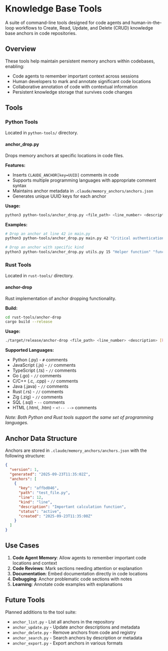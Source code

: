 # Knowledge Base Tools

A suite of command-line tools designed for code agents and human-in-the-loop workflows to Create, Read, Update, and Delete (CRUD) knowledge base anchors in code repositories.

## Overview

These tools help maintain persistent memory anchors within codebases, enabling:
- Code agents to remember important context across sessions
- Human developers to mark and annotate significant code locations
- Collaborative annotation of code with contextual information
- Persistent knowledge storage that survives code changes

## Tools

### Python Tools

Located in `python-tools/` directory.

#### anchor_drop.py

Drops memory anchors at specific locations in code files.

**Features:**
- Inserts `CLAUDE_ANCHOR[key=UUID]` comments in code
- Supports multiple programming languages with appropriate comment syntax
- Maintains anchor metadata in `.claude/memory_anchors/anchors.json`
- Generates unique UUID keys for each anchor

**Usage:**
```bash
python3 python-tools/anchor_drop.py <file_path> <line_number> <description> [kind]
```

**Examples:**
```bash
# Drop an anchor at line 42 in main.py
python3 python-tools/anchor_drop.py main.py 42 "Critical authentication logic"

# Drop an anchor with specific kind
python3 python-tools/anchor_drop.py utils.py 15 "Helper function" "function"
```

### Rust Tools

Located in `rust-tools/` directory.

#### anchor-drop

Rust implementation of anchor dropping functionality.

**Build:**
```bash
cd rust-tools/anchor-drop
cargo build --release
```

**Usage:**
```bash
./target/release/anchor-drop <file_path> <line_number> <description> [kind]
```

**Supported Languages:**
- Python (.py) - `#` comments
- JavaScript (.js) - `//` comments
- TypeScript (.ts) - `//` comments
- Go (.go) - `//` comments
- C/C++ (.c, .cpp) - `//` comments
- Java (.java) - `//` comments
- Rust (.rs) - `//` comments
- Zig (.zig) - `//` comments
- SQL (.sql) - `--` comments
- HTML (.html, .htm) - `<!-- -->` comments

*Note: Both Python and Rust tools support the same set of programming languages.*

## Anchor Data Structure

Anchors are stored in `.claude/memory_anchors/anchors.json` with the following structure:

```json
{
  "version": 1,
  "generated": "2025-09-23T11:35:02Z",
  "anchors": [
    {
      "key": "affbd046",
      "path": "test_file.py",
      "line": 12,
      "kind": "line",
      "description": "Important calculation function",
      "status": "active",
      "created": "2025-09-23T11:35:00Z"
    }
  ]
}
```

## Use Cases

1. **Code Agent Memory**: Allow agents to remember important code locations and context
2. **Code Reviews**: Mark sections needing attention or explanation
3. **Documentation**: Embed documentation directly in code locations
4. **Debugging**: Anchor problematic code sections with notes
5. **Learning**: Annotate code examples with explanations

## Future Tools

Planned additions to the tool suite:
- `anchor_list.py` - List all anchors in the repository
- `anchor_update.py` - Update anchor descriptions and metadata
- `anchor_delete.py` - Remove anchors from code and registry
- `anchor_search.py` - Search anchors by description or metadata
- `anchor_export.py` - Export anchors in various formats
